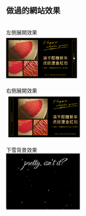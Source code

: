 ## 做過的網站效果

</br>
<span>左側展開效果</span></br>
<img src="https://raw.githubusercontent.com/layla4131/Web_function/main/images/gif/left_pop.gif" width="200"></br>

<span>右側展開效果</span></br>
<img src="https://raw.githubusercontent.com/layla4131/Web_function/main/images/gif/right_pop.gif" width="200"></br>

<span>下雪背景效果</span></br>
<img src="https://raw.githubusercontent.com/layla4131/Web_function/main/images/snow.gif" width="200"></br>
       

